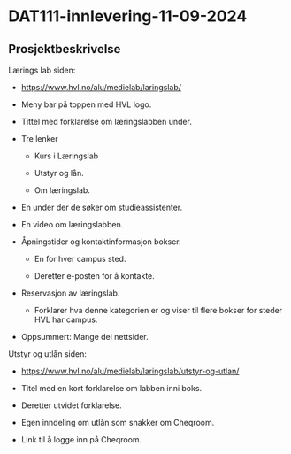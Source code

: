 # DAT111-innlevering-11-09-2024

## Prosjektbeskrivelse
Lærings lab siden:

- <https://www.hvl.no/alu/medielab/laringslab/>

- Meny bar på toppen med HVL logo.

- Tittel med forklarelse om læringslabben under.

- Tre lenker

  - Kurs i Læringslab

  - Utstyr og lån.

  - Om læringslab.

- En under der de søker om studieassistenter.

- En video om læringslabben.

- Åpningstider og kontaktinformasjon bokser.

  - En for hver campus sted.

  - Deretter e-posten for å kontakte.

- Reservasjon av læringslab.

  - Forklarer hva denne kategorien er og viser til flere bokser for
    steder HVL har campus.

- Oppsummert: Mange del nettsider.

Utstyr og utlån siden:

- https://www.hvl.no/alu/medielab/laringslab/utstyr-og-utlan/

<!-- -->

- Titel med en kort forklarelse om labben inni boks.

- Deretter utvidet forklarelse.

- Egen inndeling om utlån som snakker om Cheqroom.

- Link til å logge inn på Cheqroom.
